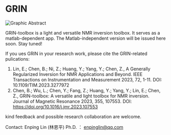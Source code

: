 # GRIN


![Graphic Abstract](https://github.com/EricLin1993/GRIN/assets/52909835/00c909f3-2800-40a1-bdf4-2922a2d0ec1a)

GRIN-toolbox is a light and versatile NMR inversion toolbox. It serves as a matlab-dependent app. The Matlab-independent version will be issued here soon. Stay tuned!   

If you ues GRIN in your research work, please cite the GRIN-related pulications:
1.	Lin, E.;  Chen, B.;  Ni, Z.;  Huang, Y.;  Yang, Y.; Chen, Z., A Generally Regularized Inversion for NMR Applications and Beyond. IEEE Transactions on Instrumentation and Measurement 2023, 72, 1-11. DOI: 10.1109/TIM.2023.3277972
2.	Chen, B.;  Wu, L.;  Chen, Y.;  Fang, Z.;  Huang, Y.;  Yang, Y.;  Lin, E.; Chen, Z., GRIN-toolbox: A versatile and light toolbox for NMR inversion. Journal of Magnetic Resonance 2023, 355, 107553. DOI: https://doi.org/10.1016/j.jmr.2023.107553

kind feedback and possible research collaboration are welcome.  

Contact: Enping Lin (林恩平) Ph.D. ： enpinglin@qq.com
